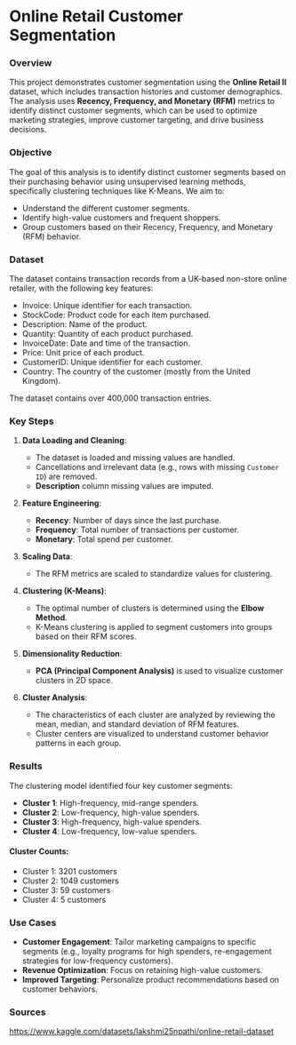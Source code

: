 # Online Retail Customer Segmentation

### Overview

This project demonstrates customer segmentation using the **Online Retail II** dataset, which includes transaction histories and customer demographics. The analysis uses **Recency, Frequency, and Monetary (RFM)** metrics to identify distinct customer segments, which can be used to optimize marketing strategies, improve customer targeting, and drive business decisions.

### Objective

The goal of this analysis is to identify distinct customer segments based on their purchasing behavior using unsupervised learning methods, specifically clustering techniques like K-Means. We aim to:

- Understand the different customer segments.
- Identify high-value customers and frequent shoppers.
- Group customers based on their Recency, Frequency, and Monetary (RFM) behavior.

### Dataset

The dataset contains transaction records from a UK-based non-store online retailer, with the following key features:

- Invoice: Unique identifier for each transaction.
- StockCode: Product code for each item purchased.
- Description: Name of the product.
- Quantity: Quantity of each product purchased.
- InvoiceDate: Date and time of the transaction.
- Price: Unit price of each product.
- CustomerID: Unique identifier for each customer.
- Country: The country of the customer (mostly from the United Kingdom).

The dataset contains over 400,000 transaction entries.

### Key Steps

1. **Data Loading and Cleaning**: 
   - The dataset is loaded and missing values are handled.
   - Cancellations and irrelevant data (e.g., rows with missing `Customer ID`) are removed.
   - **Description** column missing values are imputed.

2. **Feature Engineering**:
   - **Recency**: Number of days since the last purchase.
   - **Frequency**: Total number of transactions per customer.
   - **Monetary**: Total spend per customer.

3. **Scaling Data**: 
   - The RFM metrics are scaled to standardize values for clustering.

4. **Clustering (K-Means)**:
   - The optimal number of clusters is determined using the **Elbow Method**.
   - K-Means clustering is applied to segment customers into groups based on their RFM scores.

5. **Dimensionality Reduction**:
   - **PCA (Principal Component Analysis)** is used to visualize customer clusters in 2D space.

6. **Cluster Analysis**:
   - The characteristics of each cluster are analyzed by reviewing the mean, median, and standard deviation of RFM features.
   - Cluster centers are visualized to understand customer behavior patterns in each group.

### Results

The clustering model identified four key customer segments:
- **Cluster 1**: High-frequency, mid-range spenders.
- **Cluster 2**: Low-frequency, high-value spenders.
- **Cluster 3**: High-frequency, high-value spenders.
- **Cluster 4**: Low-frequency, low-value spenders.

#### Cluster Counts:
- Cluster 1: 3201 customers
- Cluster 2: 1049 customers
- Cluster 3: 59 customers
- Cluster 4: 5 customers

### Use Cases
- **Customer Engagement**: Tailor marketing campaigns to specific segments (e.g., loyalty programs for high spenders, re-engagement strategies for low-frequency customers).
- **Revenue Optimization**: Focus on retaining high-value customers.
- **Improved Targeting**: Personalize product recommendations based on customer behaviors.

### Sources

https://www.kaggle.com/datasets/lakshmi25npathi/online-retail-dataset
